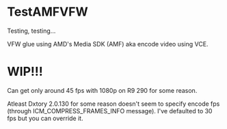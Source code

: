 # TestAMFVFW

Testing, testing...

VFW glue using AMD's Media SDK (AMF) aka encode video using VCE.

# WIP!!!
Can get only around 45 fps with 1080p on R9 290 for some reason.

Atleast Dxtory 2.0.130 for some reason doesn't seem to specify encode fps (through ICM_COMPRESS_FRAMES_INFO message). I've defaulted to 30 fps but you can override it.
